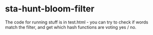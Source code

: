 # sta-hunt-bloom-filter

The code for running stuff is in test.html - you can try to check if words match the filter, and get which hash functions are voting yes / no.
